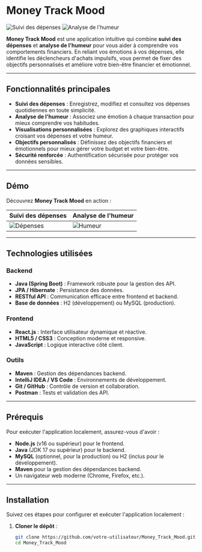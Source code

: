 # Money Track Mood

![Suivi des dépenses](/images/Capture%20d'%C3%A9cran%202025-04-29%20181231.png)
![Analyse de l'humeur](/images/Capture%20d'%C3%A9cran%202025-04-29%20181321.png)

**Money Track Mood** est une application intuitive qui combine **suivi des dépenses** et **analyse de l'humeur** pour vous aider à comprendre vos comportements financiers. En reliant vos émotions à vos dépenses, elle identifie les déclencheurs d'achats impulsifs, vous permet de fixer des objectifs personnalisés et améliore votre bien-être financier et émotionnel.

---

## Fonctionnalités principales

- **Suivi des dépenses** : Enregistrez, modifiez et consultez vos dépenses quotidiennes en toute simplicité.
- **Analyse de l'humeur** : Associez une émotion à chaque transaction pour mieux comprendre vos habitudes.
- **Visualisations personnalisées** : Explorez des graphiques interactifs croisant vos dépenses et votre humeur.
- **Objectifs personnalisés** : Définissez des objectifs financiers et émotionnels pour mieux gérer votre budget et votre bien-être.
- **Sécurité renforcée** : Authentification sécurisée pour protéger vos données sensibles.

---

## Démo

Découvrez **Money Track Mood** en action :

| Suivi des dépenses | Analyse de l'humeur |
|--------------------|---------------------|
| ![Dépenses](/images/Capture%20d'%C3%A9cran%202025-04-29%20181231.png) | ![Humeur](/images/Capture%20d'%C3%A9cran%202025-04-29%20181321.png) |

---

## Technologies utilisées

### Backend
- **Java (Spring Boot)** : Framework robuste pour la gestion des API.
- **JPA / Hibernate** : Persistance des données.
- **RESTful API** : Communication efficace entre frontend et backend.
- **Base de données** : H2 (développement) ou MySQL (production).

### Frontend
- **React.js** : Interface utilisateur dynamique et réactive.
- **HTML5 / CSS3** : Conception moderne et responsive.
- **JavaScript** : Logique interactive côté client.

### Outils
- **Maven** : Gestion des dépendances backend.
- **IntelliJ IDEA / VS Code** : Environnements de développement.
- **Git / GitHub** : Contrôle de version et collaboration.
- **Postman** : Tests et validation des API.

---

## Prérequis

Pour exécuter l'application localement, assurez-vous d'avoir :
- **Node.js** (v16 ou supérieur) pour le frontend.
- **Java** (JDK 17 ou supérieur) pour le backend.
- **MySQL** (optionnel, pour la production) ou H2 (inclus pour le développement).
- **Maven** pour la gestion des dépendances backend.
- Un navigateur web moderne (Chrome, Firefox, etc.).

---

## Installation

Suivez ces étapes pour configurer et exécuter l'application localement :

1. **Cloner le dépôt** :
   ```bash
   git clone https://github.com/votre-utilisateur/Money_Track_Mood.git
   cd Money_Track_Mood
